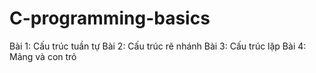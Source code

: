 # C-programming-basics
Bài 1: Cấu trúc tuần tự
Bài 2: Cấu trúc rẽ nhánh
Bài 3: Cấu trúc lặp
Bài 4: Mảng và con trỏ
